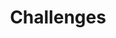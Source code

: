 ---
title: "Challenges"
description: One of our core pillars of work focuses on working with our [challenge partners](../partner) to identify real and important problems they're facing related to genomic equity and to come up with mechanisms for our community (you) to help solve them! These pages list challenges that are coming up, live, and closed. These challenges might be competitive (hackathons), collaborative (workshops), and they might be long-term (internship programmes) or quick to solve, some will be paid or offer rewards and some will be for people who are happy to volunteer their time. Find what interests you and apply today!
tags: ["index"]
type: challenge
---